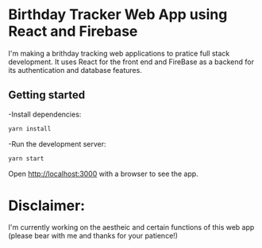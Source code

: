# Birthday Tracker Web App using React and Firebase
I'm making a brithday tracking web applications to pratice full stack development. It uses React for the front end and FireBase as a backend for its authentication and database features.

## Getting started
-Install dependencies:

```bash
yarn install
```

-Run the development server:

```bash
yarn start
```

Open [http://localhost:3000](http://localhost:3000) with a browser to see the app.

# Disclaimer:
I'm currently working on the aestheic and certain functions of this web app (please bear with me and thanks for your patience!)


